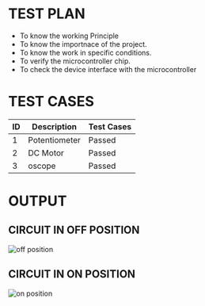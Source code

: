 # TEST PLAN


* To know the working Principle
* To know the importnace of the project.
* To know the work in specific conditions.
* To verify the microcontroller chip.
* To check the device interface with the microcontroller




# TEST CASES


|  ID   | Description | Test Cases|
| ----- | ----------- | ------------------------------- |
|  1 |    Potentiometer  |  Passed |
| 2 |    DC Motor | Passed |
|  3 |    oscope | Passed |


# OUTPUT


## CIRCUIT IN OFF POSITION

![off position](https://user-images.githubusercontent.com/86227942/164792429-842b0879-4768-4463-8ec8-57df76173648.png)


## CIRCUIT IN ON POSITION

![on position](https://user-images.githubusercontent.com/86227942/164792552-ba692134-7c21-4914-8b05-34257cb31fc2.png)

